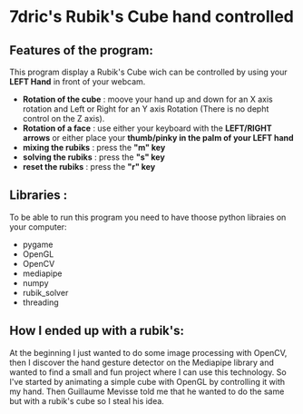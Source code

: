 # 7dric's Rubik's Cube hand controlled

## Features of the program:
This program display a Rubik's Cube wich can be controlled by using your **LEFT Hand** in front of your webcam. 
- **Rotation of the cube** : moove your hand up and down for an X axis rotation and Left or Right for an Y axis Rotation (There is no depht control on the Z axis). 
- **Rotation of a face** : use either your keyboard with the **LEFT/RIGHT arrows** or either place your **thumb/pinky in the palm of your LEFT hand**
- **mixing the rubiks** : press the **"m" key**
- **solving the rubiks** : press the **"s" key**
- **reset the rubiks** : press the **"r" key**

## Libraries :
To be able to run this program you need to have thoose python libraies on your computer: 

- pygame
- OpenGL
- OpenCV
- mediapipe
- numpy 
- rubik_solver
- threading


## How I ended up with a rubik's:
At the beginning I just wanted to do some image processing with OpenCV, then I discover the hand gesture detector on the Mediapipe library and wanted to find a small and fun project where I can use this technology. So I've started by animating a simple cube with OpenGL by controlling it with my hand. Then Guillaume Mevisse told me that he wanted to do the same but with a rubik's cube so I steal his idea. 
